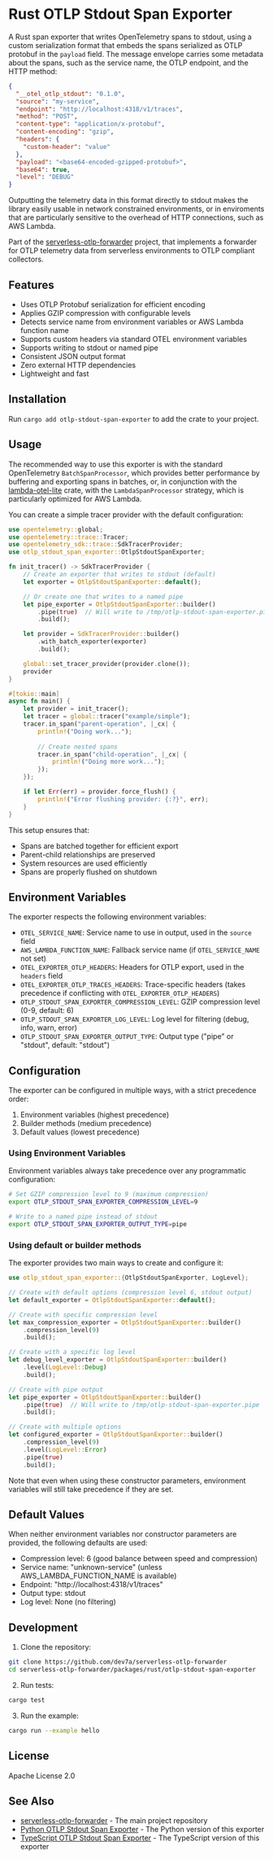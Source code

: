 # Rust OTLP Stdout Span Exporter

A Rust span exporter that writes OpenTelemetry spans to stdout, using a custom serialization format that embeds the spans serialized as OTLP protobuf in the `payload` field. 
The message envelope carries some metadata about the spans, such as the service name, the OTLP endpoint, and the HTTP method:

```json
{
  "__otel_otlp_stdout": "0.1.0",
  "source": "my-service",
  "endpoint": "http://localhost:4318/v1/traces",
  "method": "POST",
  "content-type": "application/x-protobuf",
  "content-encoding": "gzip",
  "headers": {
    "custom-header": "value"
  },
  "payload": "<base64-encoded-gzipped-protobuf>",
  "base64": true,
  "level": "DEBUG"
}
```
Outputting the telemetry data in this format directly to stdout makes the library easily usable in network constrained environments, or in enviroments that are particularly sensitive to the overhead of HTTP connections, such as AWS Lambda.

Part of the [serverless-otlp-forwarder](https://github.com/dev7a/serverless-otlp-forwarder) project, that implements a forwarder for OTLP telemetry data from serverless environments to OTLP compliant collectors.

## Features

- Uses OTLP Protobuf serialization for efficient encoding
- Applies GZIP compression with configurable levels
- Detects service name from environment variables or AWS Lambda function name
- Supports custom headers via standard OTEL environment variables
- Supports writing to stdout or named pipe
- Consistent JSON output format
- Zero external HTTP dependencies
- Lightweight and fast

## Installation

Run `cargo add otlp-stdout-span-exporter` to add the crate to your project.

## Usage

The recommended way to use this exporter is with the standard OpenTelemetry `BatchSpanProcessor`, which provides better performance by buffering and exporting spans in batches, or, in conjunction with the [lambda-otel-lite](https://crates.io/crates/lambda-otel-lite) crate, with the `LambdaSpanProcessor` strategy, which is particularly optimized for AWS Lambda.

You can create a simple tracer provider with the default configuration:

```rust
use opentelemetry::global;
use opentelemetry::trace::Tracer;
use opentelemetry_sdk::trace::SdkTracerProvider;
use otlp_stdout_span_exporter::OtlpStdoutSpanExporter;

fn init_tracer() -> SdkTracerProvider {
    // Create an exporter that writes to stdout (default)
    let exporter = OtlpStdoutSpanExporter::default();

    // Or create one that writes to a named pipe
    let pipe_exporter = OtlpStdoutSpanExporter::builder()
        .pipe(true)  // Will write to /tmp/otlp-stdout-span-exporter.pipe
        .build();

    let provider = SdkTracerProvider::builder()
        .with_batch_exporter(exporter)
        .build();

    global::set_tracer_provider(provider.clone());
    provider
}

#[tokio::main]
async fn main() {
    let provider = init_tracer();
    let tracer = global::tracer("example/simple");
    tracer.in_span("parent-operation", |_cx| {
        println!("Doing work...");
        
        // Create nested spans
        tracer.in_span("child-operation", |_cx| {
            println!("Doing more work...");
        });
    });

    if let Err(err) = provider.force_flush() {
        println!("Error flushing provider: {:?}", err);
    }
}
```

This setup ensures that:
- Spans are batched together for efficient export
- Parent-child relationships are preserved
- System resources are used efficiently
- Spans are properly flushed on shutdown

## Environment Variables

The exporter respects the following environment variables:

- `OTEL_SERVICE_NAME`: Service name to use in output, used in the `source` field
- `AWS_LAMBDA_FUNCTION_NAME`: Fallback service name (if `OTEL_SERVICE_NAME` not set)
- `OTEL_EXPORTER_OTLP_HEADERS`: Headers for OTLP export, used in the `headers` field
- `OTEL_EXPORTER_OTLP_TRACES_HEADERS`: Trace-specific headers (takes precedence if conflicting with `OTEL_EXPORTER_OTLP_HEADERS`)
- `OTLP_STDOUT_SPAN_EXPORTER_COMPRESSION_LEVEL`: GZIP compression level (0-9, default: 6)
- `OTLP_STDOUT_SPAN_EXPORTER_LOG_LEVEL`: Log level for filtering (debug, info, warn, error)
- `OTLP_STDOUT_SPAN_EXPORTER_OUTPUT_TYPE`: Output type ("pipe" or "stdout", default: "stdout")

## Configuration

The exporter can be configured in multiple ways, with a strict precedence order:

1. Environment variables (highest precedence)
2. Builder methods (medium precedence)
3. Default values (lowest precedence)

### Using Environment Variables

Environment variables always take precedence over any programmatic configuration:

```bash
# Set GZIP compression level to 9 (maximum compression)
export OTLP_STDOUT_SPAN_EXPORTER_COMPRESSION_LEVEL=9

# Write to a named pipe instead of stdout
export OTLP_STDOUT_SPAN_EXPORTER_OUTPUT_TYPE=pipe
```

### Using default or builder methods

The exporter provides two main ways to create and configure it:

```rust
use otlp_stdout_span_exporter::{OtlpStdoutSpanExporter, LogLevel};

// Create with default options (compression level 6, stdout output)
let default_exporter = OtlpStdoutSpanExporter::default();

// Create with specific compression level
let max_compression_exporter = OtlpStdoutSpanExporter::builder()
    .compression_level(9)
    .build();

// Create with a specific log level
let debug_level_exporter = OtlpStdoutSpanExporter::builder()
    .level(LogLevel::Debug)
    .build();

// Create with pipe output
let pipe_exporter = OtlpStdoutSpanExporter::builder()
    .pipe(true)  // Will write to /tmp/otlp-stdout-span-exporter.pipe
    .build();

// Create with multiple options
let configured_exporter = OtlpStdoutSpanExporter::builder()
    .compression_level(9)
    .level(LogLevel::Error)
    .pipe(true)
    .build();
```

Note that even when using these constructor parameters, environment variables will still take precedence if they are set.

## Default Values

When neither environment variables nor constructor parameters are provided, the following defaults are used:

- Compression level: 6 (good balance between speed and compression)
- Service name: "unknown-service" (unless AWS_LAMBDA_FUNCTION_NAME is available)
- Endpoint: "http://localhost:4318/v1/traces"
- Output type: stdout
- Log level: None (no filtering)

## Development

1. Clone the repository:
```bash
git clone https://github.com/dev7a/serverless-otlp-forwarder
cd serverless-otlp-forwarder/packages/rust/otlp-stdout-span-exporter
```

2. Run tests:
```bash
cargo test
```

3. Run the example:
```bash
cargo run --example hello
```

## License

Apache License 2.0

## See Also

- [serverless-otlp-forwarder](https://github.com/dev7a/serverless-otlp-forwarder) - The main project repository
- [Python OTLP Stdout Span Exporter](https://github.com/dev7a/serverless-otlp-forwarder/tree/main/packages/python/otlp-stdout-span-exporter) - The Python version of this exporter
- [TypeScript OTLP Stdout Span Exporter](https://github.com/dev7a/serverless-otlp-forwarder/tree/main/packages/node/otlp-stdout-span-exporter) - The TypeScript version of this exporter 